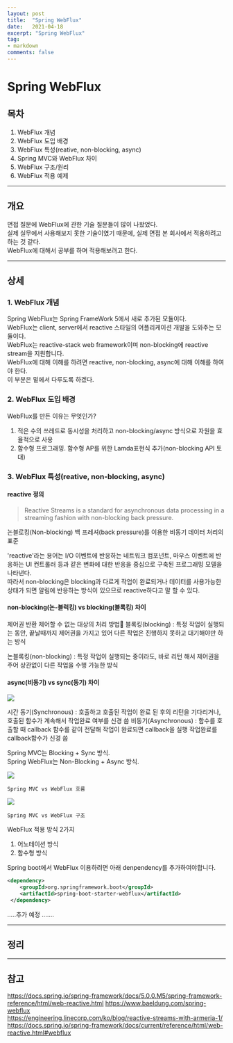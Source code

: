 ```yaml
---
layout: post
title:  "Spring WebFlux"
date:   2021-04-18
excerpt: "Spring WebFlux"
tag:
- markdown 
comments: false
---
```



# Spring WebFlux

## 목차

1. WebFlux 개념
2. WebFlux 도입 배경
3. WebFlux 특성(reative, non-blocking, async)
4. Spring MVC와 WebFlux 차이
5. WebFlux 구조/원리
6. WebFlux 적용 예제


___

## __개요__

면접 질문에 WebFlux에 관한 기술 질문들이 많이 나왔었다.  
실제 실무에서 사용해보지 못한 기술이였기 때문에, 실제 면접 본 회사에서 적용하려고 하는 것 같다.  
WebFlux에 대해서 공부를 하며 적용해보려고 한다.

___

## __상세__

### __1. WebFlux 개념__

Spring WebFlux는 Spring FrameWork 5에서 새로 추가된 모듈이다.  
WebFlux는 client, server에서 reactive 스타일의 어플리케이션 개발을 도와주는 모듈이다.  
WebFlux는 reactive-stack web framework이며 non-blocking에 reactive stream을 지원합니다.  
WebFlux에 대해 이해를 하려면 reactive, non-blocking, async에 대해 이해를 하여야 한다.  
이 부분은 밑에서 다루도록 하겠다.

### __2. WebFlux 도입 배경__

WebFlux를 만든 이유는 무엇인가?

1. 적은 수의 쓰레드로 동시성을 처리하고 non-blocking/async 방식으로 자원을 효율적으로 사용
2. 함수형 프로그래밍. 함수형 AP를 위한 Lamda표현식 추가(non-blocking API 토대)

### __3. WebFlux 특성(reative, non-blocking, async)__

#### reactive 정의

> Reactive Streams is a standard for asynchronous data processing in a streaming fashion with non-blocking back pressure.

논블로킹(Non-blocking) 백 프레셔(back pressure)를 이용한 비동기 데이터 처리의 표준  

'reactive'라는 용어는 I/O 이벤트에 반응하는 네트워크 컴포넌트, 마우스 이벤트에 반응하는 UI 컨트롤러 등과 같은 변화에 대한 반응을 중심으로 구축된 프로그래밍 모델을 나타낸다.  
따라서 non-blocking은 blocking과 다르게 작업이 완료되거나 데이터를 사용가능한 상태가 되면 알림에 반응하는 방식이 있으므로 reactive하다고 말 할 수 있다.

#### non-blocking(논-블럭킹) vs blocking(블록킹) 차이
제어권 반환
제어할 수 없는 대상의 처리 방법
블록킹(blocking)
: 특정 작업이 실행되는 동안, 끝날때까지 제어권을 가지고 있어 다른 작업은 진행하지 못하고 대기해야만 하는 방식

논블록킹(non-blocking)
: 특정 작업이 실행되는 중이라도, 바로 리턴 해서 제어권을 주어 상관없이 다른 작업을 수행 가능한 방식

#### async(비동기) vs sync(동기) 차이

<img src = "https://devsetgo.com/images/async/asyncVsync.png">

시간
동기(Synchronous)
: 호출하고 호출된 작업이 완료 된 후의 리턴을 기다리거나, 호출된 함수가 계속해서 작업완료 여부를 신경 씀
비동기(Asynchronous)
: 함수를 호출할 때 callback 함수를 같이 전달해 작업이 완료되면 callback을 실행
  작업완료를 callback함수가 신경 씀

Spring MVC는 Blocking + Sync 방식.  
Spring WebFlux는 Non-Blocking + Async 방식.

<img src = "https://miro.medium.com/max/3932/1*b7EFW7REaAXfmuuOKdvxEA.png"> 

`Spring MVC vs WebFlux 흐름` 

<img src = "https://docs.spring.io/spring-framework/docs/5.0.0.M5/spring-framework-reference/html/images/webflux-overview.png">

`Spring MVC vs WebFlux 구조`

WebFlux 적용 방식 2가지

1. 어노테이션 방식
2. 함수형 방식

Spring boot에서 WebFlux 이용하려면 아래 denpendency를 추가하여야합니다.

``` .xml
<dependency>
    <groupId>org.springframework.boot</groupId>
    <artifactId>spring-boot-starter-webflux</artifactId>
 </dependency>
```


.....추가 예정 .......

___

## __정리__

___

## __참고__

https://docs.spring.io/spring-framework/docs/5.0.0.M5/spring-framework-reference/html/web-reactive.html
https://www.baeldung.com/spring-webflux  
https://engineering.linecorp.com/ko/blog/reactive-streams-with-armeria-1/  
https://docs.spring.io/spring-framework/docs/current/reference/html/web-reactive.html#webflux  



